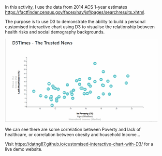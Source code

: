 In this activity, I use the data from 2014 ACS 1-year estimates https://factfinder.census.gov/faces/nav/jsf/pages/searchresults.xhtml.

The purpose is to use D3 to demonstrate the ability to build a personal customised interactive chart using D3 to visualise the relationship between health risks and social demography backgrounds.

![alt text](images/interactive-D3.gif)

We can see there are some correlation between Poverty and lack of healthcare, or correlation between obesity and household Income...

Visit https://datng87.github.io/customised-interactive-chart-with-D3/ for a live demo website. 
